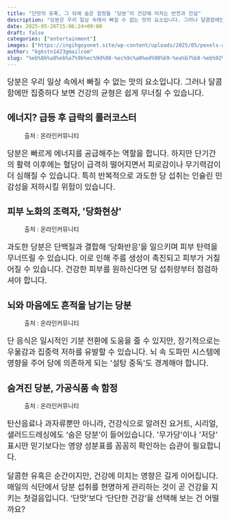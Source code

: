 ```yaml
---
title: "단맛의 유혹, 그 뒤에 숨은 함정들 ‘당분’이 건강에 미치는 반전과 진실"
description: "당분은 우리 일상 속에서 빠질 수 없는 맛의 요소입니다. 그러나 달콤함에만 집중하다 보면 건강의 균형은 쉽게 무너질 수 있습니다."
date: 2025-05-26T15:06:24+09:00
draft: false
categories: ["entertainment"]
images: ["https://ingihgoyonet.site/wp-content/uploads/2025/05/pexels-artempodrez-6823509-1024x576.jpg", "https://ingihgoyonet.site/wp-content/uploads/2025/05/pexels-almadastudio-609549-576x1024.jpg", "https://ingihgoyonet.site/wp-content/uploads/2025/05/pexels-mart-production-7089020-1-1024x683.jpg", "https://ingihgoyonet.site/wp-content/uploads/2025/05/pexels-sulav-jung-hamal-742656-18925018-1024x949.jpg"]
author: "kgkstn1423gmailcom"
slug: "%eb%8b%a8%eb%a7%9b%ec%9d%98-%ec%9c%a0%ed%98%b9-%ea%b7%b8-%eb%92%a4%ec%97%90-%ec%88%a8%ec%9d%80-%ed%95%a8%ec%a0%95%eb%93%a4-%eb%8b%b9%eb%b6%84%ec%9d%b4-%ea%b1%b4%ea%b0%95%ec%97%90"
---
```


<p style="font-size:18px">당분은 우리 일상 속에서 빠질 수 없는 맛의 요소입니다. 그러나 달콤함에만 집중하다 보면 건강의 균형은 쉽게 무너질 수 있습니다.</p> <h2 >에너지? 급등 후 급락의 롤러코스터</h2> <figure ><img src="https://ingihgoyonet.site/wp-content/uploads/2025/05/pexels-artempodrez-6823509-1024x576.jpg" alt="" style="aspect-ratio:16/9;object-fit:cover"/><figcaption >출처 : 온라인커뮤니티</figcaption></figure> <p style="font-size:18px">당분은 빠르게 에너지를 공급해주는 역할을 합니다. 하지만 단기간의 활력 이후에는 혈당이 급격히 떨어지면서 피로감이나 무기력감이 더 심해질 수 있습니다. 특히 반복적으로 과도한 당 섭취는 인슐린 민감성을 저하시킬 위험이 있습니다.</p> <h2 >피부 노화의 조력자, '당화현상'</h2> <figure ><img src="https://ingihgoyonet.site/wp-content/uploads/2025/05/pexels-almadastudio-609549-576x1024.jpg" alt="" style="aspect-ratio:16/9;object-fit:cover"/><figcaption >출처 : 온라인커뮤니티</figcaption></figure> <p style="font-size:18px">과도한 당분은 단백질과 결합해 ‘당화반응’을 일으키며 피부 탄력을 무너뜨릴 수 있습니다. 이로 인해 주름 생성이 촉진되고 피부가 거칠어질 수 있습니다. 건강한 피부를 원하신다면 당 섭취량부터 점검하셔야 합니다.</p> <h2 >뇌와 마음에도 흔적을 남기는 당분</h2> <figure ><img src="https://ingihgoyonet.site/wp-content/uploads/2025/05/pexels-mart-production-7089020-1-1024x683.jpg" alt="" style="aspect-ratio:16/9;object-fit:cover"/><figcaption >출처 : 온라인커뮤니티</figcaption></figure> <p style="font-size:18px">단 음식은 일시적인 기분 전환에 도움을 줄 수 있지만, 장기적으로는 우울감과 집중력 저하를 유발할 수 있습니다. 뇌 속 도파민 시스템에 영향을 주어 당에 의존하게 되는 '설탕 중독'도 경계해야 합니다.</p> <h2 >숨겨진 당분, 가공식품 속 함정</h2> <figure ><img src="https://ingihgoyonet.site/wp-content/uploads/2025/05/pexels-sulav-jung-hamal-742656-18925018-1024x949.jpg" alt="" style="aspect-ratio:16/9;object-fit:cover"/><figcaption >출처 : 온라인커뮤니티</figcaption></figure> <p style="font-size:18px">탄산음료나 과자류뿐만 아니라, 건강식으로 알려진 요거트, 시리얼, 샐러드드레싱에도 ‘숨은 당분’이 들어있습니다. '무가당'이나 '저당' 표시만 믿기보다는 영양 성분표를 꼼꼼히 확인하는 습관이 필요합니다.</p> <p style="font-size:18px">달콤한 유혹은 순간이지만, 건강에 미치는 영향은 길게 이어집니다. 매일의 식단에서 당분 섭취를 현명하게 관리하는 것이 곧 건강을 지키는 첫걸음입니다. ‘단맛’보다 ‘단단한 건강’을 선택해 보는 건 어떨까요?</p>